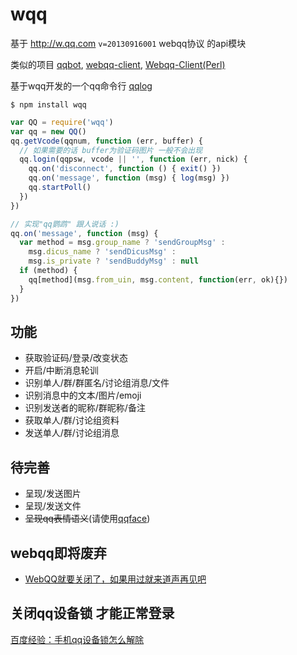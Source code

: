 # wqq

基于 <http://w.qq.com> `v=20130916001` webqq协议 的api模块

类似的项目 [qqbot](https://github.com/xhan/qqbot), [webqq-client](https://github.com/longbai/webqq-client), [Webqq-Client(Perl)](https://github.com/sjdy521/Webqq-Client)

基于wqq开发的一个qq命令行 [qqlog](https://github.com/fritx/qqlog)

```
$ npm install wqq
```

```js
var QQ = require('wqq')
var qq = new QQ()
qq.getVcode(qqnum, function (err, buffer) {
  // 如果需要的话 buffer为验证码图片 一般不会出现
  qq.login(qqpsw, vcode || '', function (err, nick) {
    qq.on('disconnect', function () { exit() })
    qq.on('message', function (msg) { log(msg) })
    qq.startPoll()
  })
})
```

```js
// 实现"qq鹦鹉" 跟人说话 :)
qq.on('message', function (msg) {
  var method = msg.group_name ? 'sendGroupMsg' :
    msg.dicus_name ? 'sendDicusMsg' :
    msg.is_private ? 'sendBuddyMsg' : null
  if (method) {
    qq[method](msg.from_uin, msg.content, function(err, ok){})
  }
})
```

## 功能

- 获取验证码/登录/改变状态
- 开启/中断消息轮训
- 识别单人/群/群匿名/讨论组消息/文件
- 识别消息中的文本/图片/emoji
- 识别发送者的昵称/群昵称/备注
- 获取单人/群/讨论组资料
- 发送单人/群/讨论组消息

## 待完善

- 呈现/发送图片
- 呈现/发送文件
- ~~呈现qq表情语义~~(请使用[qqface](https://github.com/fritx/qqface))

## webqq即将废弃

- [WebQQ就要关闭了，如果用过就来道声再见吧](http://www.pingwest.com/bye-web-qq/)

## 关闭qq设备锁 才能正常登录

[百度经验：手机qq设备锁怎么解除](http://jingyan.baidu.com/article/60ccbceb005c4c64cab197d8.html)
